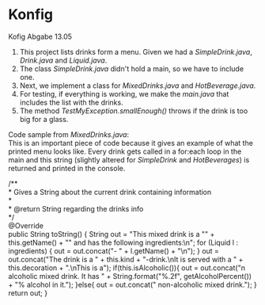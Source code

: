 # Konfig
Kofig Abgabe 13.05

1. This project lists drinks form a menu. Given we had a *SimpleDrink.java*, *Drink.java* and *Liquid.java*.
2. The class *SimpleDrink.java* didn't hold a main, so we have to include one.
3. Next, we implement a class for *MixedDrinks.java* and *HotBeverage.java*.
4. For testing, if everything is working, we make the *main.java* that includes the list with the drinks.
5. The method *TestMyException.smallEnough()* throws if the drink is too big for a glass.


Code sample from *MixedDrinks.java*:\
This is an important piece of code because it gives an example of what the printed menu looks like. Every drink gets called in a for:each loop in the main and this string (slightly altered for *SimpleDrink* and *HotBeverages*) is returned and printed in the console.

   /**\
    * Gives a String about the current drink containing information\
    *\
    * @return String regarding the drinks info\
    */\
    @Override\
    public String toString() {
        String out = "This mixed drink is a \"" + this.getName() + "\" and has the following ingredients:\n";
        for (Liquid l : ingredients) {
            out = out.concat("- " + l.getName() + "\n");
        }
        out = out.concat("The drink is a " + this.kind + "-drink.\nIt is served with a " + this.decoration + ".\nThis is a");
        if(this.isAlcoholic()){
            out = out.concat("n alcoholic mixed drink. It has " + String.format("%.2f", getAlcoholPercent()) + "% alcohol in it.");
        }else{
           out = out.concat(" non-alcoholic mixed drink.");
        }
        return out;
    }
